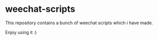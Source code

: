 weechat-scripts
===============
This repository contains a bunch of weechat scripts which i have made.

Enjoy using it :)
